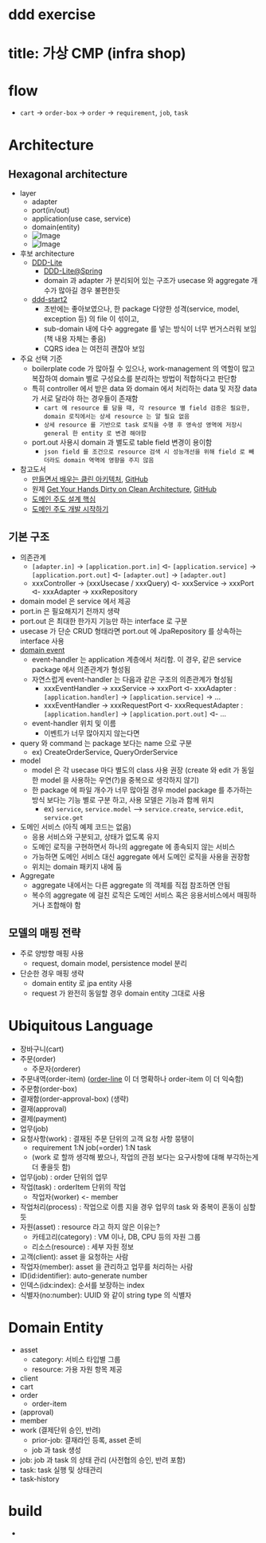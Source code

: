 # ddd exercise

# title: 가상 CMP (infra shop)

# flow
- `cart` -> `order-box` -> `order` -> `requirement`, `job`, `task`

# Architecture
## Hexagonal architecture
- layer
  - adapter
  - port(in/out)
  - application(use case, service)
  - domain(entity)
  - ![Image](https://reflectoring.io/images/gyhdoca/dependencies_hua91b81f85a48092a6683e264647eb9e1_110079_638x0_resize_box_3.png)
  - ![Image](https://reflectoring.io/images/posts/spring-hexagonal/hexagonal-architecture_hu6764515d7030d45af6f7f498c79e292b_50897_956x0_resize_box_3.png)
- 후보 architecture 
  - [DDD-Lite](https://github.com/domain-driven-design/ddd-lite-example)
    - [DDD-Lite@Spring](https://www.youtube.com/watch?v=TdyOH1xZpT8)
    - domain 과 adapter 가 분리되어 있는 구조가 usecase 와 aggregate 개수가 많아길 경우 불편한듯  
  - [ddd-start2](https://github.com/madvirus/ddd-start2)
    - 초반에는 좋아보였으나, 한 package 다양한 성격(service, model, exception 등) 의 file 이 섞이고,
    - sub-domain 내에 다수 aggregate 를 넣는 방식이 너무 번거스러워 보임 (책 내용 자체는 좋음)
    - CQRS idea 는 여전히 괜찮아 보임
- 주요 선택 기준
  - boilerplate code 가 많아질 수 있으나, work-management 의 역할이 많고 복잡하여 domain 별로 구성요소를 분리하는 방법이 적합하다고 판단함
  - 특히 controller 에서 받은 data 와 domain 에서 처리하는 data 및 저장 data 가 서로 달라야 하는 경우들이 존재함
    - `cart 에 resource 를 담을 때, 각 resource 별 field 검증은 필요한, domain 로직에서는 상세 resource 는 알 필요 없음`
    - `상세 resource 를 기반으로 task 로직을 수행 후 영속성 영역에 저장시 general 한 entity 로 변경 해야함` 
  - port.out 사용시 domain 과 별도로 table field 변경이 용이함
    - `json field 를 조건으로 resource 검색 시 성능개선을 위해 field 로 빼더라도 domain 역역에 영향을 주지 않음`
- 참고도서
  - [만들면서 배우는 클린 아키텍처](http://www.yes24.com/Product/Goods/105138479), [GitHub](https://github.com/wikibook/clean-architecture)
  - 원제 [Get Your Hands Dirty on Clean Architecture](https://www.amazon.com/Hands-Dirty-Clean-Architecture-hands/dp/1839211962), [GitHub](https://github.com/thombergs/buckpal)
  - [도메인 주도 설계 핵심](http://www.yes24.com/Product/Goods/48577718)
  - [도메인 주도 개발 시작하기](http://www.yes24.com/product/goods/108431347)
## 기본 구조
- 의존관계
  - `[adapter.in]` -> `[application.port.in]` ᐊ- `[application.service]` → `[application.port.out]` ᐊ- `[adapter.out]` → `[adapter.out]`           
  - xxxController → (xxxUsecase / xxxQuery) ᐊ- xxxService → xxxPort ᐊ- xxxAdapter → xxxRepository
- domain model 은 service 에서 제공 
- port.in 은 필요해지기 전까지 생략
- port.out 은 최대한 한가지 기능만 하는 interface 로 구분
- usecase 가 단순 CRUD 형태라면 port.out 에 JpaRepository 를 상속하는 interface 사용 
- [domain event](https://docs.microsoft.com/ko-kr/dotnet/architecture/microservices/microservice-ddd-cqrs-patterns/domain-events-design-implementation)
  - event-handler 는 application 계층에서 처리함. 이 경우, 같은 service package 에서 의존관계가 형성됨 
  - 자연스럽게 event-handler 는 다음과 같은 구조의 의존관계가 형성됨
    - xxxEventHandler -> xxxService -> xxxPort ᐊ- xxxAdapter : `[application.handler]` -> `[application.service]` -> ...
    - xxxEventHandler -> xxxRequestPort ᐊ- xxxRequestAdapter : `[application.handler]` -> `[application.port.out]` ᐊ- ...
  - event-handler 위치 및 이름
    - 이벤트가 너무 많아지지 않는다면 
- query 와 command 는 package 보다는 name 으로 구분
  - ex) CreateOrderService, QueryOrderService
- model 
  - model 은 각 usecase 마다 별도의 class 사용 권장 (create 와 edit 가 동일한 model 을 사용하는 우연(?)을 중복으로 생각하지 않기)
  - 한 package 에 파일 개수가 너무 많아질 경우 model package 를 추가하는 방식 보다는 기능 별로 구분 하고, 사용 모델은 기능과 함께 위치
    - ex) `service`, `service.model` -->  `service.create`, `service.edit`, `service.get`
- 도메인 서비스 (아직 예제 코드는 없음)
  - 응용 서비스와 구분되고, 상태가 없도록 유지
  - 도메인 로직을 구현하면서 하나의 aggregate 에 종속되지 않는 서비스
  - 가능하면 도메인 서비스 대신 aggregate 에서 도메인 로직을 사용을 권장함
  - 위치는 domain 패키지 내에 둠
- Aggregate
  - aggregate 내에서는 다른 aggregate 의 객체를 직접 참조하면 안됨
  - 복수의 aggregate 에 걸친 로직은 도메인 서비스 혹은 응용서비스에서 매핑하거나 조합해야 함 

## 모델의 매핑 전략
- 주로 양방향 매핑 사용
  - request, domain model, persistence model 분리
- 단순한 경우 매핑 생략
  - domain entity 로 jpa entity 사용
  - request 가 완전히 동일할 경우 domain entity 그대로 사용

# Ubiquitous Language
- 장바구니(cart)
- 주문(order)
  - 주문자(orderer)
- 주문내역(order-item) ([order-line](https://en.termwiki.com/EN/order_line) 이 더 명확하나 order-item 이 더 익숙함)
- 주문함(order-box)
- 결재함(order-approval-box) (생략)
- 결재(approval)
- 결제(payment)
- 업무(job)
- 요청사항(work) : 결재된 주문 단위의 고객 요청 사항 뭉탱이
  - requirement 1:N job(=order) 1:N task 
  - (work 로 할까 생각해 봤으나, 작업의 관점 보다는 요구사항에 대해 부각하는게 더 좋을듯 함) 
- 업무(job) : order 단위의 업무
- 작업(task) : orderItem 단위의 작업
  - 작업자(worker) <- member
- 작업처리(process) : 작업으로 이름 지을 경우 업무의 task 와 중복이 혼동이 심할듯
- 자원(asset) : resource 라고 하지 않은 이유는?
  - 카테고리(category) : VM 이나, DB, CPU 등의 자원 그룹
  - 리소스(resource) : 세부 자원 정보
- 고객(client): asset 을 요청하는 사람
- 작업자(member): asset 을 관리하고 업무를 처리하는 사람
- ID(id:identifier): auto-generate number 
- 인덱스(idx:index): 순서를 보장하는 index
- 식별자(no:number): UUID 와 같이 string type 의 식별자

# Domain Entity
- asset
  - category: 서비스 타입별 그룹
  - resource: 가용 자원 항목 제공
- client
- cart
- order
  - order-item
- (approval)
- member
- work (결제단위 승인, 반려)
  - prior-job: 결재라인 등록, asset 준비
  - job 과 task 생성
- job: job 과 task 의 상태 관리 (사전협의 승인, 반려 포함)
- task: task 실행 및 상태관리
- task-history

# build
- 
